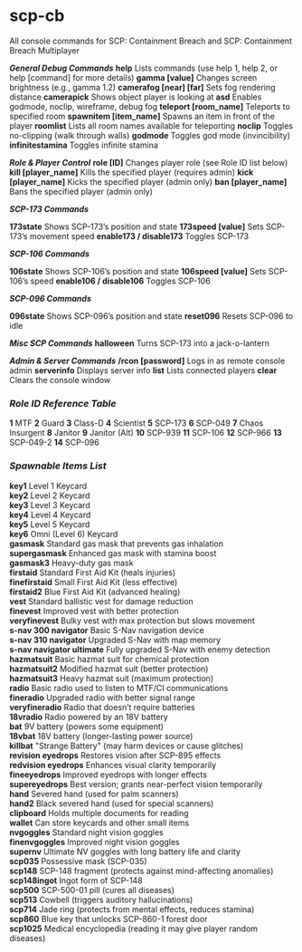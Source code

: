 # scp-cb
All console commands for SCP: Containment Breach and SCP: Containment Breach Multiplayer

***General Debug Commands***
**help**	Lists commands (use help 1, help 2, or help [command] for more details)
**gamma [value]**	Changes screen brightness (e.g., gamma 1.2)
**camerafog [near] [far]**	Sets fog rendering distance
**camerapick**	Shows object player is looking at
**asd**	Enables godmode, noclip, wireframe, debug fog
**teleport [room_name]**	Teleports to specified room
**spawnitem [item_name]**	Spawns an item in front of the player
**roomlist**	Lists all room names available for teleporting
**noclip**	Toggles no-clipping (walk through walls)
**godmode**	Toggles god mode (invincibility)
**infinitestamina** Toggles infinite stamina

***Role & Player Control***
**role [ID]**	Changes player role (see Role ID list below)
**kill [player_name]**	Kills the specified player (requires admin)
**kick [player_name]**	Kicks the specified player (admin only)
**ban [player_name]**	Bans the specified player (admin only)

***SCP-173 Commands***

**173state**	Shows SCP-173’s position and state
**173speed [value]**	Sets SCP-173’s movement speed
**enable173 / disable173**	Toggles SCP-173

***SCP-106 Commands***

**106state**	Shows SCP-106’s position and state
**106speed [value]**	Sets SCP-106’s speed
**enable106 / disable106**	Toggles SCP-106

***SCP-096 Commands***

**096state**	Shows SCP-096’s position and state
**reset096**	Resets SCP-096 to idle

***Misc SCP Commands***
**halloween**	Turns SCP-173 into a jack-o-lantern

***Admin & Server Commands***
**/rcon [password]**	Logs in as remote console admin
**serverinfo**	Displays server info
**list**	Lists connected players
**clear**	Clears the console window

### ***Role ID Reference Table*** ###
**1**	MTF
**2**	Guard
**3**	Class-D
**4**	Scientist
**5**	SCP-173
**6**	SCP-049
**7**	Chaos Insurgent
**8**	Janitor
**9**	Janitor (Alt)
**10**	SCP-939
**11**	SCP-106
**12**	SCP-966
**13**	SCP-049-2
**14**	SCP-096

### ***Spawnable Items List*** ###
**key1**  Level 1 Keycard  
**key2**  Level 2 Keycard  
**key3**  Level 3 Keycard  
**key4**  Level 4 Keycard  
**key5**  Level 5 Keycard  
**key6**  Omni (Level 6) Keycard  
**gasmask**  Standard gas mask that prevents gas inhalation  
**supergasmask**  Enhanced gas mask with stamina boost  
**gasmask3**  Heavy-duty gas mask  
**firstaid**  Standard First Aid Kit (heals injuries)  
**finefirstaid**  Small First Aid Kit (less effective)  
**firstaid2**  Blue First Aid Kit (advanced healing)  
**vest**  Standard ballistic vest for damage reduction  
**finevest**  Improved vest with better protection  
**veryfinevest**  Bulky vest with max protection but slows movement  
**s-nav 300 navigator**  Basic S-Nav navigation device  
**s-nav 310 navigator**  Upgraded S-Nav with map memory  
**s-nav navigator ultimate**  Fully upgraded S-Nav with enemy detection  
**hazmatsuit**  Basic hazmat suit for chemical protection  
**hazmatsuit2**  Modified hazmat suit (better protection)  
**hazmatsuit3**  Heavy hazmat suit (maximum protection)  
**radio**  Basic radio used to listen to MTF/CI communications  
**fineradio**  Upgraded radio with better signal range  
**veryfineradio**  Radio that doesn’t require batteries  
**18vradio**  Radio powered by an 18V battery  
**bat**  9V battery (powers some equipment)  
**18vbat**  18V battery (longer-lasting power source)  
**killbat**  "Strange Battery" (may harm devices or cause glitches)  
**revision eyedrops**  Restores vision after SCP-895 effects  
**redvision eyedrops**  Enhances visual clarity temporarily  
**fineeyedrops**  Improved eyedrops with longer effects  
**supereyedrops**  Best version; grants near-perfect vision temporarily  
**hand**  Severed hand (used for palm scanners)  
**hand2**  Black severed hand (used for special scanners)  
**clipboard**  Holds multiple documents for reading  
**wallet**  Can store keycards and other small items  
**nvgoggles**  Standard night vision goggles  
**finenvgoggles**  Improved night vision goggles  
**supernv**  Ultimate NV goggles with long battery life and clarity  
**scp035**  Possessive mask (SCP-035)  
**scp148**  SCP-148 fragment (protects against mind-affecting anomalies)  
**scp148ingot**  Ingot form of SCP-148  
**scp500**  SCP-500-01 pill (cures all diseases)  
**scp513**  Cowbell (triggers auditory hallucinations)  
**scp714**  Jade ring (protects from mental effects, reduces stamina)  
**scp860**  Blue key that unlocks SCP-860-1 forest door  
**scp1025**  Medical encyclopedia (reading it may give player random diseases)
